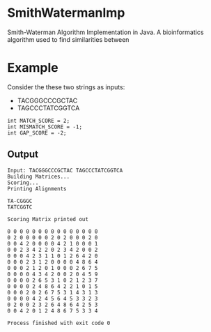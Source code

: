 # SmithWatermanImp
Smith-Waterman Algorithm Implementation in Java. A bioinformatics algorithm used to find similarities between

# Example

Consider the these two strings as inputs:
* TACGGGCCCGCTAC
* TAGCCCTATCGGTCA

```
int MATCH_SCORE = 2;
int MISMATCH_SCORE = -1;
int GAP_SCORE = -2;
```

## Output
```
Input: TACGGGCCCGCTAC TAGCCCTATCGGTCA
Building Matrices...
Scoring...
Printing Alignments

TA-CGGGC
TATCGGTC

Scoring Matrix printed out

0 0 0 0 0 0 0 0 0 0 0 0 0 0 0 
0 2 0 0 0 0 0 2 0 2 0 0 0 2 0 
0 0 4 2 0 0 0 0 4 2 1 0 0 0 1 
0 0 2 3 4 2 2 0 2 3 4 2 0 0 2 
0 0 0 4 2 3 1 1 0 1 2 6 4 2 0 
0 0 0 2 3 1 2 0 0 0 0 4 8 6 4 
0 0 0 2 1 2 0 1 0 0 0 2 6 7 5 
0 0 0 0 4 3 4 2 0 0 2 0 4 5 9 
0 0 0 0 2 6 5 3 1 0 2 1 2 3 7 
0 0 0 0 2 4 8 6 4 2 2 1 0 1 5 
0 0 0 2 0 2 6 7 5 3 1 4 3 1 3 
0 0 0 0 4 2 4 5 6 4 5 3 3 2 3 
0 2 0 0 2 3 2 6 4 8 6 4 2 5 3 
0 0 4 2 0 1 2 4 8 6 7 5 3 3 4 

Process finished with exit code 0
```
